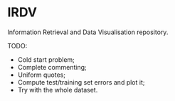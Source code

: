 # IRDV
Information Retrieval and Data Visualisation repository.

TODO:
* Cold start problem;
* Complete commenting;
* Uniform quotes;
* Compute test/training set errors and plot it;
* Try with the whole dataset.
